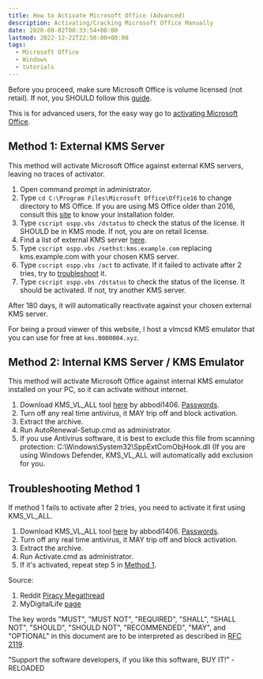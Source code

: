 ```yaml
---
title: How to Activate Microsoft Office (Advanced)
description: Activating/Cracking Microsoft Office Manually
date: 2020-08-02T00:33:54+08:00
lastmod: 2022-12-22T22:50:00+08:00
tags:
  - Microsoft Office
  - Windows
  - tutorials
---
```

Before you proceed, make sure Microsoft Office is volume licensed (not retail). If not, you SHOULD follow this [guide](../how-to-convert-microsoft-office-to-volume/).

This is for advanced users, for the easy way go to [activating Microsoft Office](../how-to-activate-microsoft-office/).

## Method 1: External KMS Server

This method will activate Microsoft Office against external KMS servers, leaving no traces of activator.

1. Open command prompt in administrator.
2. Type `cd C:\Program Files\Microsoft Office\Office16` to change directory to MS Office. If you are using MS Office older than 2016, consult this [site](https://www.ryadel.com/en/microsoft-office-default-installation-folders-versions/) to know your installation folder.
3. Type `cscript ospp.vbs /dstatus` to check the status of the license. It SHOULD be in KMS mode. If not, you are on retail license.
4. Find a list of external KMS server [here](https://gist.github.com/CHEF-KOCH/29cac70239eed583ad1c96dcb6de364b).
5. Type `cscript ospp.vbs /sethst:kms.example.com` replacing kms.example.com with your chosen KMS server.
6. Type `cscript ospp.vbs /act` to activate. If it failed to activate after 2 tries, try to [troubleshoot](#troubleshooting-method-1) it.
7. Type `cscript ospp.vbs /dstatus` to check the status of the license. It should be activated. If not, try another KMS server.

After 180 days, it will automatically reactivate against your chosen external KMS server.

For being a proud viewer of this website, I host a vlmcsd KMS emulator that you can use for free at `kms.0000004.xyz`.

## Method 2: Internal KMS Server / KMS Emulator

This method will activate Microsoft Office against internal KMS emulator installed on your PC, so it can activate without internet.

1. Download KMS_VL_ALL tool [here](https://app.box.com/s/6quxrz2zuj3644ov918ogqkihehpfijj) by abbodi1406. [Passwords](https://i.imgur.com/peLYgJX.jpg).
2. Turn off any real time antivirus, it MAY trip off and block activation.
3. Extract the archive.
4. Run AutoRenewal-Setup.cmd as administrator.
5. If you use Antivirus software, it is best to exclude this file from scanning protection: C:\Windows\System32\SppExtComObjHook.dll (If you are using Windows Defender, KMS_VL_ALL will automatically add exclusion for you.

## Troubleshooting Method 1

If method 1 fails to activate after 2 tries, you need to activate it first using KMS_VL_ALL.

1. Download KMS_VL_ALL tool [here](https://app.box.com/s/6quxrz2zuj3644ov918ogqkihehpfijj) by abbodi1406. [Passwords](https://i.imgur.com/peLYgJX.jpg).
2. Turn off any real time antivirus, it MAY trip off and block activation.
3. Extract the archive.
4. Run Activate.cmd as administrator.
5. If it's activated, repeat step 5 in [Method 1](#method-1-external-kms-server).

Source:

1. Reddit [Piracy Megathread](https://www.reddit.com/r/Piracy/wiki/megathread/tools)
2. MyDigitalLife [page](https://forums.mydigitallife.net/threads/kms_vl_all-smart-activation-script.79535/#post-838808)

The key words "MUST", "MUST NOT", "REQUIRED", "SHALL", "SHALL NOT", "SHOULD", "SHOULD NOT", "RECOMMENDED",  "MAY", and "OPTIONAL" in this document are to be interpreted as described in [RFC 2119](https://tools.ietf.org/html/rfc2119).

"Support the software developers, if you like this software, BUY IT!" - RELOADED